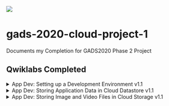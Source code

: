 ![](https://img.shields.io/badge/Completed_Qwiklabs-3-informational?style=flat&logo=qwiklabs&logoColor=white&color=blue)

# gads-2020-cloud-project-1

Documents my Completion for GADS2020 Phase 2 Project

## Qwiklabs Completed

<details>
  <summary>App Dev: Setting up a Development Environment v1.1</summary>
  <img src="screenshots/1.png">
</details>

<details>
  <summary>App Dev: Storing Application Data in Cloud Datastore v1.1</summary>
  <img src="screenshots/2.png">
</details>

<details>
  <summary>App Dev: Storing Image and Video Files in Cloud Storage v1.1</summary>
  <img src="screenshots/3.png">
</details>
